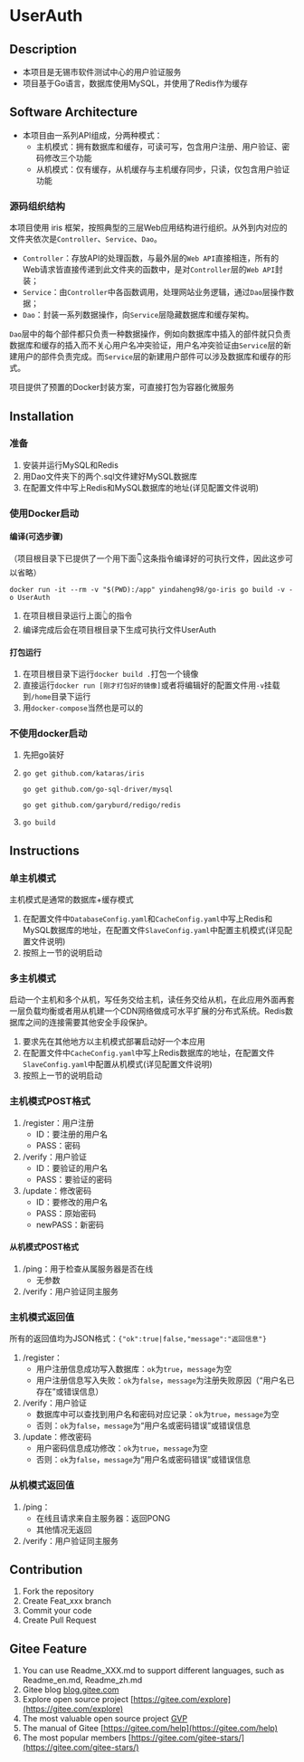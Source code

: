 # UserAuth

## Description

* 本项目是无锡市软件测试中心的用户验证服务
* 项目基于Go语言，数据库使用MySQL，并使用了Redis作为缓存

## Software Architecture

* 本项目由一系列API组成，分两种模式：
  * 主机模式：拥有数据库和缓存，可读可写，包含用户注册、用户验证、密码修改三个功能
  * 从机模式：仅有缓存，从机缓存与主机缓存同步，只读，仅包含用户验证功能

### 源码组织结构

本项目使用 iris 框架，按照典型的三层Web应用结构进行组织。从外到内对应的文件夹依次是`Controller`、`Service`、`Dao`。

* `Controller`：存放API的处理函数，与最外层的`Web API`直接相连，所有的Web请求皆直接传递到此文件夹的函数中，是对`Controller`层的`Web API`封装；
* `Service`：由`Controller`中各函数调用，处理网站业务逻辑，通过`Dao`层操作数据；
* `Dao`：封装一系列数据操作，向`Service`层隐藏数据库和缓存架构。

`Dao`层中的每个部件都只负责一种数据操作，例如向数据库中插入的部件就只负责数据库和缓存的插入而不关心用户名冲突验证，用户名冲突验证由`Service`层的新建用户的部件负责完成。而`Service`层的新建用户部件可以涉及数据库和缓存的形式。

项目提供了预置的Docker封装方案，可直接打包为容器化微服务

## Installation

### 准备

1. 安装并运行MySQL和Redis
2. 用Dao文件夹下的两个.sql文件建好MySQL数据库
3. 在配置文件中写上Redis和MySQL数据库的地址(详见配置文件说明)

### 使用Docker启动

#### 编译(可选步骤)

（项目根目录下已提供了一个用下面👇这条指令编译好的可执行文件，因此这步可以省略）

```shell
docker run -it --rm -v "$(PWD):/app" yindaheng98/go-iris go build -v -o UserAuth
```

1. 在项目根目录运行上面👆的指令
2. 编译完成后会在项目根目录下生成可执行文件UserAuth

#### 打包运行

1. 在项目根目录下运行`docker build .`打包一个镜像
2. 直接运行`docker run [刚才打包好的镜像]`或者将编辑好的配置文件用`-v`挂载到`/home`目录下运行
3. 用`docker-compose`当然也是可以的

### 不使用docker启动

1. 先把go装好
2. `go get github.com/kataras/iris`

   `go get github.com/go-sql-driver/mysql`

   `go get github.com/garyburd/redigo/redis`
3. `go build`

## Instructions

### 单主机模式

主机模式是通常的数据库+缓存模式

1. 在配置文件中`DatabaseConfig.yaml`和`CacheConfig.yaml`中写上Redis和MySQL数据库的地址，在配置文件`SlaveConfig.yaml`中配置主机模式(详见配置文件说明)
2. 按照上一节的说明启动

### 多主机模式

启动一个主机和多个从机，写任务交给主机，读任务交给从机，在此应用外面再套一层负载均衡或者用从机建一个CDN网络做成可水平扩展的分布式系统。Redis数据库之间的连接需要其他安全手段保护。

1. 要求先在其他地方以主机模式部署启动好一个本应用
2. 在配置文件中`CacheConfig.yaml`中写上Redis数据库的地址，在配置文件`SlaveConfig.yaml`中配置从机模式(详见配置文件说明)
3. 按照上一节的说明启动

### 主机模式POST格式

1. /register：用户注册
   * ID：要注册的用户名
   * PASS：密码
2. /verify：用户验证
   * ID：要验证的用户名
   * PASS：要验证的密码
3. /update：修改密码
   * ID：要修改的用户名
   * PASS：原始密码
   * newPASS：新密码

#### 从机模式POST格式

1. /ping：用于检查从属服务器是否在线
   * 无参数
2. /verify：用户验证同主服务

### 主机模式返回值

所有的返回值均为JSON格式：`{"ok":true|false,"message":"返回信息"}`

1. /register：
   * 用户注册信息成功写入数据库：`ok`为`true`，`message`为空
   * 用户注册信息写入失败：`ok`为`false`，`message`为注册失败原因（“用户名已存在”或错误信息）
2. /verify：用户验证
   * 数据库中可以查找到用户名和密码对应记录：`ok`为`true`，`message`为空
   * 否则：`ok`为`false`，`message`为“用户名或密码错误”或错误信息
3. /update：修改密码
   * 用户密码信息成功修改：`ok`为`true`，`message`为空
   * 否则：`ok`为`false`，`message`为“用户名或密码错误”或错误信息

### 从机模式返回值

1. /ping：
   * 在线且请求来自主服务器：返回PONG
   * 其他情况无返回
2. /verify：用户验证同主服务

## Contribution

1. Fork the repository
2. Create Feat_xxx branch
3. Commit your code
4. Create Pull Request

## Gitee Feature

1. You can use Readme\_XXX.md to support different languages, such as Readme\_en.md, Readme\_zh.md
2. Gitee blog [blog.gitee.com](https://blog.gitee.com)
3. Explore open source project [https://gitee.com/explore](https://gitee.com/explore)
4. The most valuable open source project [GVP](https://gitee.com/gvp)
5. The manual of Gitee [https://gitee.com/help](https://gitee.com/help)
6. The most popular members  [https://gitee.com/gitee-stars/](https://gitee.com/gitee-stars/)
